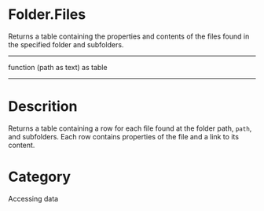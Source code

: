 ﻿# Folder.Files
Returns a table containing the properties and contents of the files found in the specified folder and subfolders.
***
function (path as text) as table
***
# Descrition 
Returns a table containing a row for each file found at the folder path, <code>path</code>, and subfolders. Each row contains properties of the file and a link to its content.
# Category 
Accessing data
